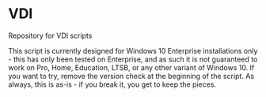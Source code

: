 # VDI
Repository for VDI scripts

This script is currently designed for Windows 10 Enterprise installations only - this has only been tested on Enterprise, and as such it is not guaranteed to work on Pro, Home, Education, LTSB, or any other variant of Windows 10.  If you want to try, remove the version check at the beginning of the script.  As always, this is as-is - if you break it, you get to keep the pieces.
